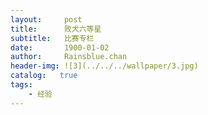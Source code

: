 ```yaml
---
layout:     post
title:      败犬六等星
subtitle:   比赛专栏
date:       1900-01-02
author:     Rainsblue.chan
header-img: ![3](../../../wallpaper/3.jpg)
catalog:   true
tags:
    - 经验
---
```








